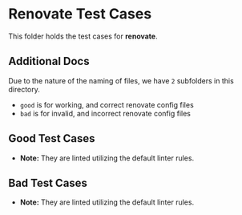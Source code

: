 # Renovate Test Cases

This folder holds the test cases for **renovate**.

## Additional Docs

Due to the nature of the naming of files, we have `2` subfolders in this directory.

- `good` is for working, and correct renovate config files
- `bad` is for invalid, and incorrect renovate config files

## Good Test Cases

- **Note:** They are linted utilizing the default linter rules.

## Bad Test Cases

- **Note:** They are linted utilizing the default linter rules.
